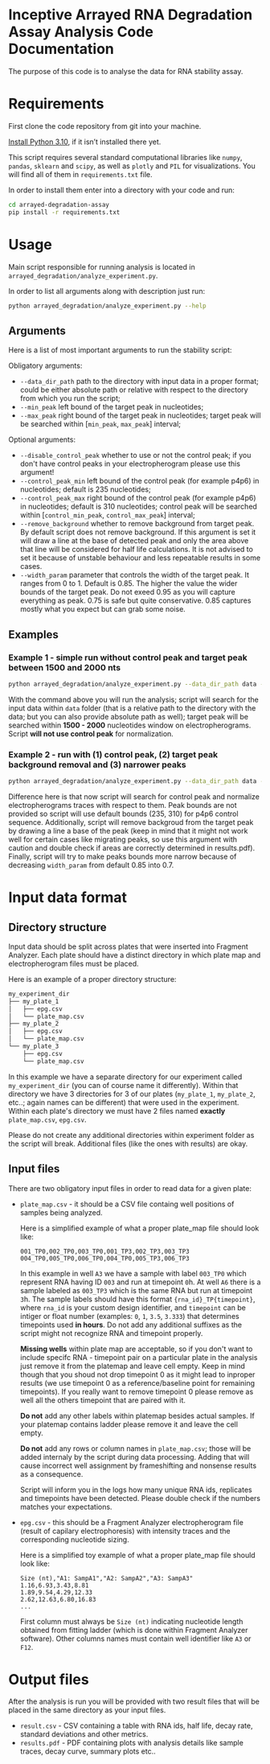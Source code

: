 
# Inceptive Arrayed RNA Degradation Assay Analysis Code Documentation

The purpose of this code is to analyse the data for RNA stability assay.

# Requirements

First clone the code repository from git into your machine.

[Install Python 3.10](https://docs.python.org/3.10/using/windows.html), if it isn’t installed there yet.

This script requires several standard computational libraries like `numpy`, `pandas`, `sklearn` and `scipy`, as well as `plotly` and `PIL` for visualizations. You will find all of them in `requirements.txt` file.

In order to install them enter into a directory with your code and run:

```sh
cd arrayed-degradation-assay
pip install -r requirements.txt
```

# Usage

Main script responsible for running analysis is located in `arrayed_degradation/analyze_experiment.py`.

In order to list all arguments along with description just run:

```sh
python arrayed_degradation/analyze_experiment.py --help
```

## Arguments

Here is a list of most important arguments to run the stability script:

Obligatory arguments:

- `--data_dir_path` path to the directory with input data in a proper format; could be either absolute path or relative with respect to the directory from which you run the script;
- `--min_peak` left bound of the target peak in nucleotides;
- `--max_peak` right bound of the target peak in nucleotides; target peak will be searched within [`min_peak`, `max_peak`] interval;

Optional arguments:

- `--disable_control_peak` whether to use or not the control peak; if you don't have control peaks in your electropherogram please use this argument!
- `--control_peak_min` left bound of the control peak (for example p4p6) in nucleotides; default is 235 nucleotides;
- `--control_peak_max` right bound of the control peak (for example p4p6) in nucleotides; default is 310 nucleotides; control peak will be searched within [`control_min_peak`, `control_max_peak`] interval;
- `--remove_background` whether to remove background from target peak. By default script does not remove background. If this argument is set it will draw a line at the base of detected peak and only the area above that line will be considered for half life calculations. It is not advised to set it because of unstable behaviour and less repeatable results in some cases.
- `--width_param` parameter that controls the width of the target peak. It ranges from 0 to 1. Default is 0.85. The higher the value the wider bounds of the target peak. Do not exeed 0.95 as you will capture everything as peak. 0.75 is safe but quite conservative. 0.85 captures mostly what you expect but can grab some noise.

## Examples

### Example 1 - simple run without control peak and target peak between 1500 and 2000 nts

```sh
python arrayed_degradation/analyze_experiment.py --data_dir_path data --min_peak 1500 --max_peak 2000 --disable_control_peak
```

With the command above you will run the analysis; script will search for the input data within `data` folder (that is a relative path to the directory with the data; but you can also provide absolute path as well); target peak will be searched within **1500 - 2000** nucleotides window on electropherograms. Script **will not use control peak** for normalization.

### Example 2 - run with (1) control peak, (2) target peak background removal and (3) narrower peaks

```sh
python arrayed_degradation/analyze_experiment.py --data_dir_path data --min_peak 1500 --max_peak 2000 --remove_background --width_param 0.7
```

Difference here is that now script will search for control peak and normalize electropherograms traces with respect to them. Peak bounds are not provided so script will use default bounds (235, 310) for p4p6 control sequence. Additionally, script will remove backgroud from the target peak by drawing a line a base of the peak (keep in mind that it might not work well for certain cases like migrating peaks, so use this argument with caution and double check if areas are correctly determined in results.pdf). Finally, script will try to make peaks bounds more narrow because of decreasing `width_param` from default 0.85 into 0.7.

# Input data format

## Directory structure

Input data should be split across plates that were inserted into Fragment Analyzer. Each plate should have a distinct directory in which plate map and electropherogram files must be placed.

Here is an example of a proper directory structure:

```sh
my_experiment_dir
├── my_plate_1
│   ├── epg.csv
│   └── plate_map.csv
├── my_plate_2
│   ├── epg.csv
│   └── plate_map.csv
└── my_plate_3
    ├── epg.csv
    └── plate_map.csv
```

In this example we have a separate directory for our experiment called `my_experiment_dir` (you can of course name it differently). Within that directory we have 3 directories for 3 of our plates (`my_plate_1`, `my_plate_2`, etc..; again names can be different) that were used in the experiment. Within each plate's directory we must have 2 files named **exactly** `plate_map.csv`, `epg.csv`.

Please do not create any additional directories within experiment folder as the script will break. Additional files (like the ones with results) are okay.

## Input files

There are two obligatory input files in order to read data for a given plate:

- `plate_map.csv` - it should be a CSV file containg well positions of samples being analyzed.

    Here is a simplified example of what a proper plate_map file should look like:

    ```
    001_TP0,002_TP0,003_TP0,001_TP3,002_TP3,003_TP3
    004_TP0,005_TP0,006_TP0,004_TP0,005_TP3,006_TP3
    ```

    In this example in well `A3` we have a sample with label `003_TP0` which represent RNA having ID `003` and run at timepoint `0`h. At well `A6` there is a sample labeled as `003_TP3` which is the same RNA but run at timepoint `3`h. The sample labels should have this format `{rna_id}_TP{timepoint}`, where `rna_id` is your custom design identifier, and `timepoint` can be intiger or float number (examples: `0`, `1`, `3.5`, `3.333`) that determines timepoints used **in hours**. Do not add any additional suffixes as the script might not recognize RNA and timepoint properly.

    **Missing wells** within plate map are acceptable, so if you don't want to include specifc RNA - timepoint pair on a particular plate in the analysis just remove it from the platemap and leave cell empty. Keep in mind though that you shoud not drop timepoint 0 as it might lead to inproper results (we use timepoint 0 as a reference/baseline point for remaining timepoints). If you really want to remove timepoint 0 please remove as well all the others timepoint that are paired with it.

    **Do not** add any other labels within platemap besides actual samples. If your platemap contains ladder please remove it and leave the cell empty.
    
    **Do not** add any rows or column names in `plate_map.csv`; those will be added internaly by the script during data processing. Adding that will cause incorrect well assignment by frameshifting and nonsense results as a consequence.

    Script will inform you in the logs how many unique RNA ids, replicates and timepoints have been detected. Please double check if the numbers matches your expectations.

- `epg.csv` - this should be a Fragment Analyzer electropherogram file (result of capilary electrophoresis) with intensity traces and the corresponding nucleotide sizing.

    Here is a simplified toy example of what a proper plate_map file should look like:

    ```csv
    Size (nt),"A1: SampA1","A2: SampA2","A3: SampA3"
    1.16,6.93,3.43,8.81
    1.89,9.54,4.29,12.33
    2.62,12.63,6.80,16.83
    ...
    ```

    First column must always be `Size (nt)` indicating nucleotide length obtained from fitting ladder (which is done within Fragment Analyzer software). Other columns names must contain well identifier like `A3` or `F12`.

# Output files

After the analysis is run you will be provided with two result files that will be placed in the same directory as your input files.

- `result.csv` - CSV containing a table with RNA ids, half life, decay rate, standard deviations and other metrics.
- `results.pdf` - PDF containing plots with analysis details like sample traces, decay curve, summary plots etc..
